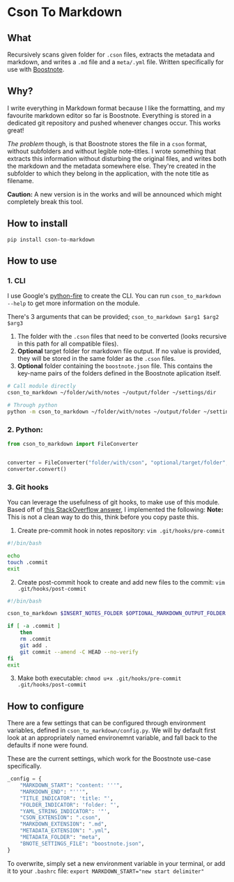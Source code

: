 # Cson To Markdown
## What
Recursively scans given folder for `.cson` files, extracts the metadata and markdown,
and writes a `.md` file and a `meta/.yml` file.
Written specifically for use with [Boostnote](https://github.com/BoostIO/Boostnote).

## Why?
I write everything in Markdown format because I like the formatting, and my favourite markdown editor so far is Boostnote.
Everything is stored in a dedicated git repository and pushed whenever changes occur.
This works great!

*The problem* though, is that Boostnote stores the file in a `cson` format, without subfolders  and without legible note-titles.
I wrote something that extracts this information without disturbing the original files, and writes both the markdown and the metadata somewhere else.
They're created in the subfolder to which they belong in the application, with the note title as filename.

**Caution:** A new version is in the works and will be announced which might completely break this tool.

## How to install

`pip install cson-to-markdown`

## How to use
### 1. CLI
I use Google's [python-fire](https://github.com/google/python-fire) to create the CLI.
You can run `cson_to_markdown --help` to get more information on the module.

There's 3 arguments that can be provided; `cson_to_markdown $arg1 $arg2 $arg3`

1. The folder with the `.cson` files that need to be converted (looks recursive  in this path for all compatible files).
1. **Optional** target folder for markdown file output. If no value is provided, they will be stored in the same folder as the `.cson` files.
1. **Optional** folder containing the `boostnote.json` file. This contains the key-name pairs of the folders defined in the Boostnote aplication itself.

```bash
# Call module directly
cson_to_markdown ~/folder/with/notes ~/output/folder ~/settings/dir

# Through python
python -m cson_to_markdown ~/folder/with/notes ~/output/folder ~/settings/dir
```

### 2. Python:
```python
from cson_to_markdown import FileConverter


converter = FileConverter("folder/with/cson", "optional/target/folder", "optional/boostnote/settings/dir")
converter.convert()
```

### 3. Git hooks
You can leverage the usefulness of git hooks, to make use of this module.
Based off of [this StackOverflow answer](https://stackoverflow.com/a/12802592/7291804), I implemented the following:
**Note:** This is not a clean way to do this, think before you copy paste this.

1. Create pre-commit hook in notes repository:
`vim .git/hooks/pre-commit`

```bash
#!/bin/bash

echo
touch .commit
exit
```

2. Create post-commit hook to create and add new files to the commit:
`vim .git/hooks/post-commit`

```bash
#!/bin/bash

cson_to_markdown $INSERT_NOTES_FOLDER $OPTIONAL_MARKDOWN_OUTPUT_FOLDER $OPTIONAL_BOOSTNOTE_SETTINGS_FOLDER

if [ -a .commit ]
    then
    rm .commit
    git add .
    git commit --amend -C HEAD --no-verify
fi
exit
```

3. Make both executable:
`chmod u+x .git/hooks/pre-commit .git/hooks/post-commit`


## How to configure
There are a few settings that can be configured through environment variables, defined in `cson_to_markdown/config.py`.
We will by default first look at an appropriately named environemnt variable, and fall back to the defaults if none were found.

These are the current settings, which work for the Boostnote use-case specifically.
```python
_config = {
    "MARKDOWN_START": "content: '''",
    "MARKDOWN_END": "'''",
    "TITLE_INDICATOR": 'title: "',
    "FOLDER_INDICATOR": 'folder: "',
    "YAML_STRING_INDICATOR": '"',
    "CSON_EXTENSION": ".cson",
    "MARKDOWN_EXTENSION": ".md",
    "METADATA_EXTENSION": ".yml",
    "METADATA_FOLDER": "meta",
    "BNOTE_SETTINGS_FILE": "boostnote.json",
}
```

To overwrite, simply set a new environment variable in your terminal, or add it to your `.bashrc` file:
`export MARKDOWN_START="new start delimiter"`
